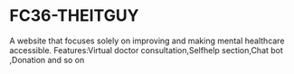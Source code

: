 # FC36-THEITGUY
A website that focuses solely on improving and making mental healthcare accessible. Features:Virtual doctor consultation,Selfhelp section,Chat bot ,Donation and so on
